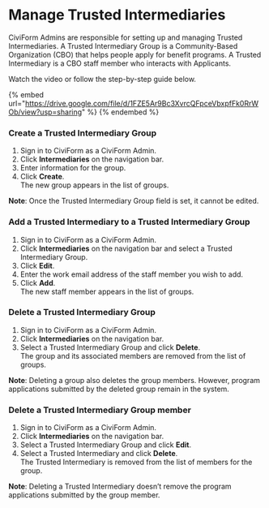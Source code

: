 # Manage Trusted Intermediaries

CiviForm Admins are responsible for setting up and managing Trusted Intermediaries. A Trusted Intermediary Group is a Community-Based Organization (CBO) that helps people apply for benefit programs. A Trusted Intermediary is a CBO staff member who interacts with Applicants.

Watch the video or follow the step-by-step guide below.

{% embed url="https://drive.google.com/file/d/1FZE5Ar9Bc3XvrcQFpceVbxpfFk0RrWOb/view?usp=sharing" %} {% endembed %}


### Create a Trusted Intermediary Group

1. Sign in to CiviForm as a CiviForm Admin.
2. Click **Intermediaries** on the navigation bar.
3. Enter information for the group.
4. Click **Create**.\
   The new group appears in the list of groups.

**Note**: Once the Trusted Intermediary Group field is set, it cannot be edited.

### Add a Trusted Intermediary to a Trusted Intermediary Group

1. Sign in to CiviForm as a CiviForm Admin.
2. Click **Intermediaries** on the navigation bar and select a Trusted Intermediary Group.
3. Click **Edit**.
4. Enter the work email address of the staff member you wish to add.
5. Click **Add**.\
   The new staff member appears in the list of groups.

### Delete a Trusted Intermediary Group

1. Sign in to CiviForm as a CiviForm Admin.
2. Click **Intermediaries** on the navigation bar.
3. Select a Trusted Intermediary Group and click **Delete**.\
   The group and its associated members are removed from the list of groups.

**Note**: Deleting a group also deletes the group members. However, program applications submitted by the deleted group remain in the system.

### Delete a Trusted Intermediary Group member

1. Sign in to CiviForm as a CiviForm Admin.
2. Click **Intermediaries** on the navigation bar.
3. Select a Trusted Intermediary Group and click **Edit**.
4. Select a Trusted Intermediary and click **Delete**.\
   The Trusted Intermediary is removed from the list of members for the group.

**Note**: Deleting a Trusted Intermediary doesn’t remove the program applications submitted by the group member.
